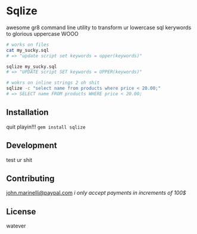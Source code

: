 # Sqlize

awesome gr8 command line utility to transform ur lowercase sql kerywords to glorious uppercase WOOO

```sh
# works on files
cat my_sucky.sql
# => "update script set keywords = upper(keywords)"

sqlize my_sucky.sql
# => "UPDATE script SET keywords = UPPER(keywords)"

# wokrs on inline strings 2 oh shit
sqlize -c "select name from products where price < 20.00;"
# => SELECT name FROM products WHERE price < 20.00;
```

## Installation
quit playin!!! `gem install sqlize` 

## Development
test ur shit

## Contributing
john.marinelli@paypal.com
*i only accept payments in increments of 100$*

## License
watever
